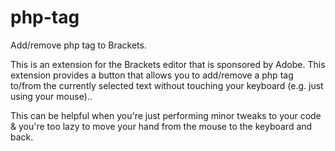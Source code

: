 # php-tag
Add/remove php tag to Brackets.

This is an extension for the Brackets editor that is sponsored by Adobe.  This extension provides a button that allows you to add/remove a php tag to/from the currently selected text without touching your keyboard (e.g. just using your mouse).. 

This can be helpful when you're just performing minor tweaks to your code & you're too lazy to move your hand from the mouse to the keyboard and back.

